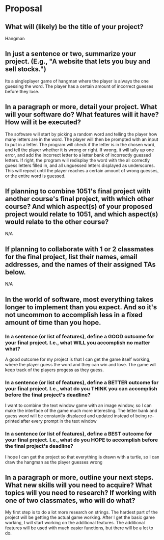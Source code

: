 # Proposal

## What will (likely) be the title of your project?

Hangman

## In just a sentence or two, summarize your project. (E.g., "A website that lets you buy and sell stocks.")

Its a singleplayer game of hangman where the player is always the one guessing the word. The player has a certain amount of incorrect guesses before they lose.

## In a paragraph or more, detail your project. What will your software do? What features will it have? How will it be executed?

The software will start by picking a random word and telling the player how many letters are in the word. The player will then be prompted with an input to put in a letter. The program will check if the letter is in the chosen word, and tell the player whether it is wrong or right. If wrong, it will tally up one error, and add the incorrect letter to a letter bank of incorrectly guessed letters. If right, the program will redisplay the word with the all correctly guess letters filled in, and all unguessed letters displayed as underscores. This will repeat until the player reaches a certain amount of wrong guesses, or the entire word is guessed.

## If planning to combine 1051's final project with another course's final project, with which other course? And which aspect(s) of your proposed project would relate to 1051, and which aspect(s) would relate to the other course?

N/A

## If planning to collaborate with 1 or 2 classmates for the final project, list their names, email addresses, and the names of their assigned TAs below.

N/A
## In the world of software, most everything takes longer to implement than you expect. And so it's not uncommon to accomplish less in a fixed amount of time than you hope.

### In a sentence (or list of features), define a GOOD outcome for your final project. I.e., what WILL you accomplish no matter what?

A good outcome for my project is that I can get the game itself working, where the player guess the word and they can win and lose. The game will keep track of the players progess as they guess.

### In a sentence (or list of features), define a BETTER outcome for your final project. I.e., what do you THINK you can accomplish before the final project's deadline?

I want to combine the text window game with an image window, so I can make the interface of the game much more interesting. The letter bank and guess word will be constantly displaced and updated instead of being re-printed after every prompt in the text window

### In a sentence (or list of features), define a BEST outcome for your final project. I.e., what do you HOPE to accomplish before the final project's deadline?

I hope I can get the project so that everything is drawn with a turtle, so I can draw the hangman as the player guesses wrong

## In a paragraph or more, outline your next steps. What new skills will you need to acquire? What topics will you need to research? If working with one of two classmates, who will do what?

My first step is to do a lot more research on strings. The hardest part of the project will be getting the actual game working. After I get the basic game working, I will start working on the additional features. The additional features will be used with much easier functions, but there will be a lot to do.

